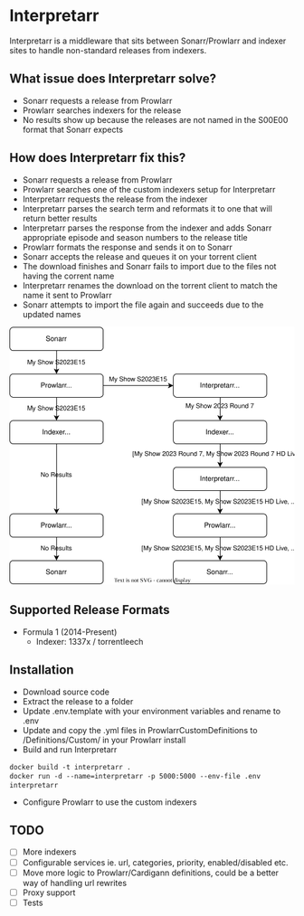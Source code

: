 # Interpretarr

Interpretarr is a middleware that sits between Sonarr/Prowlarr and indexer sites to handle non-standard releases from indexers.

## What issue does Interpretarr solve?

- Sonarr requests a release from Prowlarr
- Prowlarr searches indexers for the release
- No results show up because the releases are not named in the S00E00 format that Sonarr expects 

## How does Interpretarr fix this?
- Sonarr requests a release from Prowlarr
- Prowlarr searches one of the custom indexers setup for Interpretarr
- Interpretarr requests the release from the indexer
- Interpretarr parses the search term and reformats it to one that will return better results
- Interpretarr parses the response from the indexer and adds Sonarr appropriate episode and season numbers to the release title
- Prowlarr formats the response and sends it on to Sonarr
- Sonarr accepts the release and queues it on your torrent client
- The download finishes and Sonarr fails to import due to the files not having the corrent name
- Interpretarr renames the download on the torrent client to match the name it sent to Prowlarr
- Sonarr attempts to import the file again and succeeds due to the updated names

![Interpretarr Flow](Media/interpretarr-flow.svg "Interpretarr Flow")

## Supported Release Formats
- Formula 1 (2014-Present) 
	- Indexer: 1337x / torrentleech

## Installation
- Download source code
- Extract the release to a folder
- Update .env.template with your environment variables and rename to .env
- Update and copy the .yml files in ProwlarrCustomDefinitions to /Definitions/Custom/ in your Prowlarr install
- Build and run Interpretarr
```
docker build -t interpretarr .
docker run -d --name=interpretarr -p 5000:5000 --env-file .env interpretarr
```
- Configure Prowlarr to use the custom indexers

## TODO
 - [ ] More indexers
 - [ ] Configurable services ie. url, categories, priority, enabled/disabled etc.
 - [ ] Move more logic to Prowlarr/Cardigann definitions, could be a better way of handling url rewrites
 - [ ] Proxy support
 - [ ] Tests
